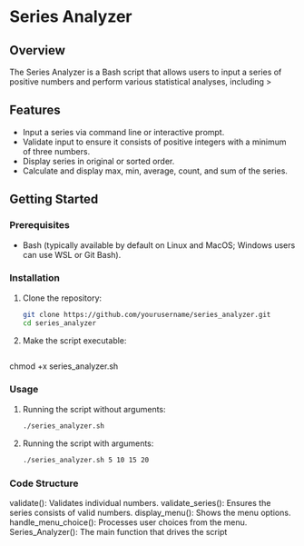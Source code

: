 # Series Analyzer

## Overview
The Series Analyzer is a Bash script that allows users to input a series of positive numbers and perform various statistical analyses, including >

## Features
- Input a series via command line or interactive prompt.
- Validate input to ensure it consists of positive integers with a minimum of three numbers.
- Display series in original or sorted order.
- Calculate and display max, min, average, count, and sum of the series.

## Getting Started

### Prerequisites
- Bash (typically available by default on Linux and MacOS; Windows users can use WSL or Git Bash).

### Installation
1. Clone the repository:
    ```bash
   git clone https://github.com/yourusername/series_analyzer.git
   cd series_analyzer
2. Make the script executable:
    ```bash
  chmod +x series_analyzer.sh

### Usage
1. Running the script without arguments:
    ```bash
   ./series_analyzer.sh
3. Running the script with arguments:
    ```bash
   ./series_analyzer.sh 5 10 15 20

### Code Structure
validate(): Validates individual numbers.
validate_series(): Ensures the series consists of valid numbers.
display_menu(): Shows the menu options.
handle_menu_choice(): Processes user choices from the menu.
Series_Analyzer(): The main function that drives the script

